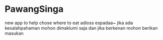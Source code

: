# PawangSinga
new app to help chose where to eat adioss espadaa~
jika ada kesalahpahaman mohon dimaklumi saja
dan jika berkenan mohon berikan masukan